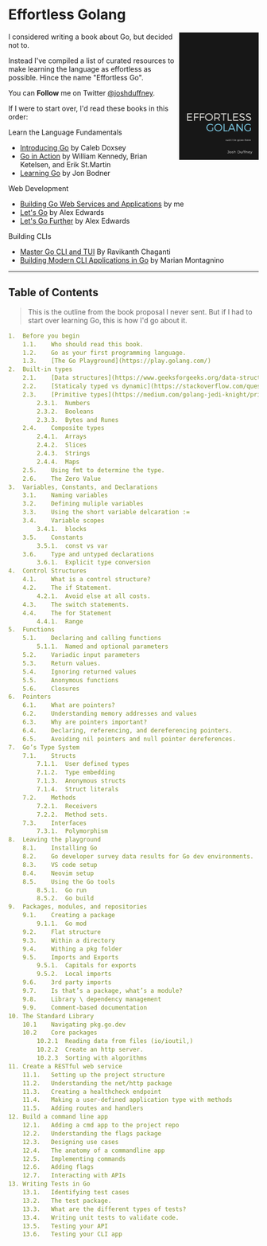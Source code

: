 # Effortless Golang

<a href=""><img src="./effortless-golang-cover.png" alt="Effortless Golang" height="256px" align="right"></a>

I considered writing a book about Go, but decided not to. 

Instead I've compiled a list of curated resources to make learning the language as effortless as possible. Hince the name "Effortless Go".

You can **Follow** me on Twitter [@joshduffney](https://twitter.com/joshduffney).

If I were to start over, I'd read these books in this order:

Learn the Language Fundamentals
- [Introducing Go](https://www.oreilly.com/library/view/introducing-go/9781491941997/) by Caleb Doxsey
- [Go in Action](https://www.manning.com/books/go-in-action-second-edition) by William Kennedy, Brian Ketelsen, and Erik St.Martin
- [Learning Go](https://www.oreilly.com/library/view/learning-go/9781492077206/) by Jon Bodner

Web Development
- [Building Go Web Services and Applications](https://app.pluralsight.com/library/courses/go-building-web-services-applications) by me
- [Let's Go](https://lets-go.alexedwards.net/) by Alex Edwards
- [Let's Go Further](https://lets-go-further.alexedwards.net/) by Alex Edwards 

Building CLIs
- [Master Go CLI and TUI](https://leanpub.com/go-cli-tui) By Ravikanth Chaganti
- [Building Modern CLI Applications in Go](https://www.packtpub.com/product/building-modern-cli-applications-in-go) by Marian Montagnino

---

## Table of Contents

> This is the outline from the book proposal I never sent. But if I had to start over learning Go, this is how I'd go about it.

```yaml
1.	Before you begin
    1.1.	Who should read this book.
    1.2.	Go as your first programming language.
    1.3.	[The Go Playground](https://play.golang.com/)
2.	Built-in types
    2.1.	[Data structures](https://www.geeksforgeeks.org/data-structures/)
    2.2.	[Staticaly typed vs dynamic](https://stackoverflow.com/questions/1517582/what-is-the-difference-between-statically-typed-and-dynamically-typed-languages)
    2.3.	[Primitive types](https://medium.com/golang-jedi-knight/primitive-data-types-in-golang-35a291df3bbe)
        2.3.1.	Numbers
        2.3.2.	Booleans
        2.3.3.	Bytes and Runes
    2.4.	Composite types
        2.4.1.	Arrays
        2.4.2.	Slices
        2.4.3.	Strings
        2.4.4.	Maps
    2.5.	Using fmt to determine the type.
    2.6.	The Zero Value
3.	Variables, Constants, and Declarations
    3.1.	Naming variables
    3.2.	Defining muliple variables
    3.3.	Using the short variable delcaration :=
    3.4.	Variable scopes
        3.4.1.	blocks
    3.5.	Constants
        3.5.1.	const vs var
    3.6.	Type and untyped declarations
        3.6.1.	Explicit type conversion
4.	Control Structures
    4.1.	What is a control structure?
    4.2.	The if Statement.
        4.2.1.	Avoid else at all costs.
    4.3.	The switch statements.
    4.4.	The for Statement
        4.4.1.	Range
5.	Functions
    5.1.	Declaring and calling functions
        5.1.1.	Named and optional parameters
    5.2.	Variadic input parameters
    5.3.	Return values.
    5.4.	Ignoring returned values
    5.5.	Anonymous functions
    5.6.	Closures
6.	Pointers
    6.1.	What are pointers?
    6.2.	Understanding memory addresses and values
    6.3.	Why are pointers important?
    6.4.	Declaring, referencing, and dereferencing pointers.
    6.5.	Avoiding nil pointers and null pointer dereferences. 
7.	Go’s Type System
    7.1.	Structs
        7.1.1.	User defined types
        7.1.2.	Type embedding
        7.1.3.	Anonymous structs
        7.1.4.	Struct literals
    7.2.	Methods
        7.2.1.	Receivers
        7.2.2.	Method sets.
    7.3.	Interfaces
        7.3.1.	Polymorphism
8.	Leaving the playground
    8.1.	Installing Go
    8.2.	Go developer survey data results for Go dev environments.
    8.3.	VS code setup
    8.4.	Neovim setup
    8.5.	Using the Go tools
        8.5.1.	Go run
        8.5.2.	Go build
9.	Packages, modules, and repositories
    9.1.	Creating a package
        9.1.1.	Go mod
    9.2.	Flat structure
    9.3.	Within a directory
    9.4.	Withing a pkg folder
    9.5.	Imports and Exports
        9.5.1.	Capitals for exports
        9.5.2.	Local imports
    9.6.	3rd party imports
    9.7.	Is that’s a package, what’s a module?
    9.8.	Library \ dependency management
    9.9.	Comment-based documentation
10.	The Standard Library
    10.1	Navigating pkg.go.dev
    10.2	Core packages
        10.2.1	Reading data from files (io/ioutil,)
        10.2.2	Create an http server.
        10.2.3	Sorting with algorithms
11.	Create a RESTful web service
    11.1.	Setting up the project structure
    11.2.	Understanding the net/http package
    11.3.	Creating a healthcheck endpoint
    11.4.	Making a user-defined application type with methods
    11.5.	Adding routes and handlers
12.	Build a command line app
    12.1.	Adding a cmd app to the project repo
    12.2.	Understanding the flags package
    12.3.	Designing use cases
    12.4.	The anatomy of a commandline app
    12.5.	Implementing commands
    12.6.	Adding flags
    12.7.	Interacting with APIs
13.	Writing Tests in Go
    13.1.	Identifying test cases
    13.2.	The test package.
    13.3.	What are the different types of tests?
    13.4.	Writing unit tests to validate code.
    13.5.	Testing your API
    13.6.	Testing your CLI app
```
